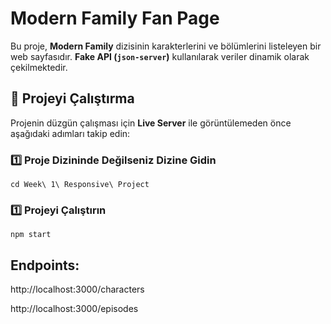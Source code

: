 # Modern Family Fan Page

Bu proje, **Modern Family** dizisinin karakterlerini ve bölümlerini listeleyen bir web sayfasıdır. **Fake API (`json-server`)** kullanılarak veriler dinamik olarak çekilmektedir.

## 🚀 Projeyi Çalıştırma

Projenin düzgün çalışması için **Live Server** ile görüntülemeden önce aşağıdaki adımları takip edin:

### 1️⃣ **Proje Dizininde Değilseniz Dizine Gidin**
```
cd Week\ 1\ Responsive\ Project
```

### 1️⃣ **Projeyi Çalıştırın**
```
npm start
```
## Endpoints:
http://localhost:3000/characters

http://localhost:3000/episodes
